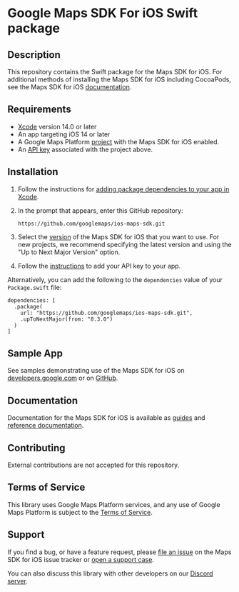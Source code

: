# Google Maps SDK For iOS Swift package

## Description

This repository contains the Swift package for the Maps SDK for iOS. For
additional methods of installing the Maps SDK for iOS including CocoaPods, see
the Maps SDK for iOS
[documentation](https://developers.google.com/maps/documentation/ios-sdk/config).

## Requirements

-   [Xcode](https://developer.apple.com/xcode/) version 14.0 or later
-   An app targeting iOS 14 or later
-   A Google Maps Platform
    [project](https://developers.google.com/maps/documentation/ios-sdk/cloud-setup)
    with the Maps SDK for iOS enabled.
-   An
    [API key](https://developers.google.com/maps/documentation/ios-sdk/get-api-key)
    associated with the project above.

## Installation

1.  Follow the instructions for
    [adding package dependencies to your app in Xcode](https://developer.apple.com/documentation/xcode/adding-package-dependencies-to-your-app).

2.  In the prompt that appears, enter this GitHub repository:

    ```
    https://github.com/googlemaps/ios-maps-sdk.git
    ```

3.  Select the
    [version](https://developers.google.com/maps/documentation/ios-sdk/versions)
    of the Maps SDK for iOS that you want to use. For new projects, we recommend
    specifying the latest version and using the "Up to Next Major Version"
    option.

4.  Follow the
    [instructions](https://developers.google.com/maps/documentation/ios-sdk/config#get-key)
    to add your API key to your app.

Alternatively, you can add the following to the `dependencies` value of your
`Package.swift` file:

```
dependencies: [
  .package(
    url: "https://github.com/googlemaps/ios-maps-sdk.git",
    .upToNextMajor(from: "8.3.0")
  )
]
```

## Sample App

See samples demonstrating use of the Maps SDK for iOS on
[developers.google.com](https://developers.google.com/maps/documentation/ios-sdk/code-samples)
or on [GitHub](https://github.com/googlemaps-samples/maps-sdk-for-ios-samples).

## Documentation

Documentation for the Maps SDK for iOS is available as
[guides](https://developers.google.com/maps/documentation/ios-sdk/) and
[reference documentation](https://developers.google.com/maps/documentation/ios-sdk/reference).

## Contributing

External contributions are not accepted for this repository.

## Terms of Service

This library uses Google Maps Platform services, and any use of Google Maps
Platform is subject to the
[Terms of Service](https://cloud.google.com/maps-platform/terms).

## Support

If you find a bug, or have a feature request, please
[file an issue](https://developers.google.com/maps/documentation/ios-sdk/support#issue-tracker)
on the Maps SDK for iOS issue tracker or
[open a support case](https://developers.google.com/maps/documentation/ios-sdk/support#contact-maps-support).

You can also discuss this library with other developers on our
[Discord server](https://discord.gg/hYsWbmk).
